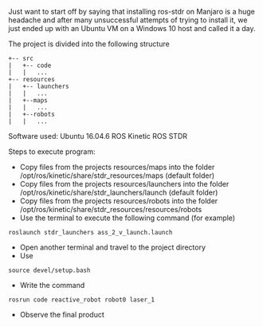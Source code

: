 Just want to start off by saying that installing ros-stdr on Manjaro is a huge headache and after many unsuccessful attempts of trying to install it, we just ended up with an Ubuntu VM on a Windows 10 host and called it a day.

The project is divided into the following structure
```
+-- src
|   +-- code
|   |   ...
+-- resources
|   +-- launchers
|   |   ...
|   +--maps
|   |   ...
|   +--robots
|   |   ...
```
Software used:
Ubuntu 16.04.6
ROS Kinetic
ROS STDR

Steps to execute program:

* Copy files from the projects resources/maps into the folder /opt/ros/kinetic/share/stdr_resources/maps (default folder)
* Copy files from the projects resources/launchers into the folder /opt/ros/kinetic/share/stdr_launchers/launch (default folder)
* Copy files from the projects resources/robots into the folder /opt/ros/kinetic/share/stdr_resources/resources/robots
* Use the terminal to execute the following command (for example)
```
roslaunch stdr_launchers ass_2_v_launch.launch
```
* Open another terminal and travel to the project directory
* Use
```
source devel/setup.bash
```
* Write the command
```
rosrun code reactive_robot robot0 laser_1 
```
* Observe the final product
